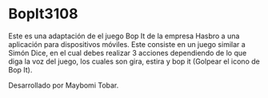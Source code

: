 # BopIt3108
Este es una adaptación de el juego Bop It de la empresa Hasbro a una aplicación
para dispositivos móviles. Este consiste en un juego similar a Simón Dice, en el
cual debes realizar 3 acciones dependiendo de lo que diga la voz del juego, los 
cuales son gira, estira y bop it (Golpear el icono de Bop It).

Desarrollado por Maybomi Tobar.
